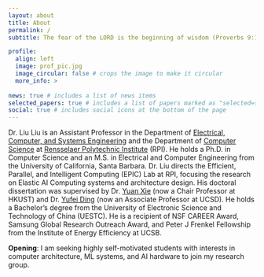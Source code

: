 ```yaml
---
layout: about
title: About
permalink: /
subtitle: The fear of the LORD is the beginning of wisdom (Proverbs 9:10a)

profile:
  align: left
  image: prof_pic.jpg
  image_circular: false # crops the image to make it circular
  more_info: >
    
news: true # includes a list of news items
selected_papers: true # includes a list of papers marked as "selected={true}"
social: true # includes social icons at the bottom of the page
---
```


Dr. Liu Liu is an Assistant Professor in the Department of [Electrical, Computer, and Systems Engineering](https://ecse.rpi.edu) and the Department of [Computer Science](https://science.rpi.edu/computer-science) at [Rensselaer Polytechnic Institute](https://rpi.edu) (RPI). 
He holds a Ph.D. in Computer Science and an M.S. in Electrical and Computer Engineering from the University of California, Santa Barbara.
Dr. Liu directs the Efficient, Parallel, and Intelligent Computing (EPIC) Lab at RPI, focusing the research on Elastic AI Computing systems and architecture design.
His doctoral dissertation was supervised by Dr. [Yuan Xie](https://ece.hkust.edu.hk/yuanxie) (now a Chair Professor at HKUST) and Dr. [Yufei Ding](https://picassolab.squarespace.com/yufei) (now an Associate Professor at UCSD).
He holds a Bachelor’s degree from the University of Electronic Science and Technology of China (UESTC).
He is a recipient of NSF CAREER Award, Samsung Global Research Outreach Award, and Peter J Frenkel Fellowship from the Institute of Energy Efficiency at UCSB.

**Opening**: I am seeking highly self-motivated students with interests in computer architecture, ML systems, and AI hardware to join my research group.
